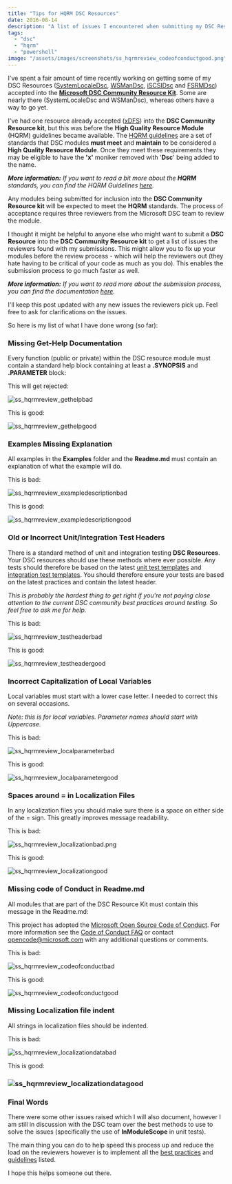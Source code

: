 ```yaml
---
title: "Tips for HQRM DSC Resources"
date: 2016-08-14
description: "A list of issues I encountered when submitting my DSC Resources to the Microsoft DSC Community Resource Kit. This may help you avoid the same issues."
tags:
  - "dsc"
  - "hqrm"
  - "powershell"
image: "/assets/images/screenshots/ss_hqrmreview_codeofconductgood.png"
---
```


I've spent a fair amount of time recently working on getting some of my DSC Resources ([SystemLocaleDsc](https://github.com/PlagueHO/SystemLocaleDsc), [WSManDsc](https://github.com/PlagueHO/WSManDsc), [iSCSIDsc](https://github.com/PlagueHO/iSCSIDsc) and [FSRMDsc](https://github.com/PlagueHO/FSRMDsc)) accepted into the **[Microsoft DSC Community Resource Kit](https://github.com/PowerShell/DscResources)**. Some are nearly there (SystemLocaleDsc and WSManDsc), whereas others have a way to go yet.

I've had one resource already accepted ([xDFS](https://github.com/PowerShell/xDFS)) into the **DSC Community Resource kit**, but this was before the **High Quality Resource Module** (HQRM) guidelines became available. The [HQRM guidelines](https://github.com/PowerShell/DscResources/blob/master/HighQualityModuleGuidelines.md) are a set of standards that DSC modules **must meet** and **maintain** to be considered a **High Quality Resource Module**. Once they meet these requirements they may be eligible to have the **'x'** moniker removed with '**Dsc**' being added to the name.

_**More information:** If you want to read a bit more about the **HQRM** standards, you can find the HQRM Guidelines [here](https://github.com/PowerShell/DscResources/blob/master/HighQualityModuleGuidelines.md)._

Any modules being submitted for inclusion into the **DSC Community Resource kit** will be expected to meet the **HQRM** standards. The process of acceptance requires three reviewers from the Microsoft DSC team to review the module.

I thought it might be helpful to anyone else who might want to submit a **DSC Resource** into the **DSC Community Resource kit** to get a list of issues the reviewers found with my submissions. This might allow you to fix up your modules before the review process - which will help the reviewers out (they hate having to be critical of your code as much as you do). This enables the submission process to go much faster as well.

_**More information:** If you want to read more about the submission process, you can find the documentation [here](https://github.com/PowerShell/DscResources/blob/master/NewResourceModuleSubmissions.md)._

I'll keep this post updated with any new issues the reviewers pick up. Feel free to ask for clarifications on the issues.

So here is my list of what I have done wrong (so far):

### Missing Get-Help Documentation

Every function (public or private) within the DSC resource module must contain a standard help block containing at least a **.SYNOPSIS** and **.PARAMETER** block:

This will get rejected:

![ss_hqrmreview_gethelpbad](/assets/images/screenshots/ss_hqrmreview_gethelpbad.png)

This is good:

![ss_hqrmreview_gethelpgood](/assets/images/screenshots/ss_hqrmreview_gethelpgood.png)

### Examples Missing Explanation

All examples in the **Examples** folder and the **Readme.md** must contain an explanation of what the example will do.

This is bad:

![ss_hqrmreview_exampledescriptionbad](/assets/images/screenshots/ss_hqrmreview_exampledescriptionbad.png)

This is good:

![ss_hqrmreview_exampledescriptiongood](/assets/images/screenshots/ss_hqrmreview_exampledescriptiongood.png)

### Old or Incorrect Unit/Integration Test Headers

There is a standard method of unit and integration testing **DSC Resources**. Your DSC resources should use these methods where ever possible. Any tests should therefore be based on the latest [unit test templates](https://github.com/PowerShell/DscResources/blob/master/Tests.Template/unit_template.ps1) and [integration test templates](https://github.com/PowerShell/DscResources/blob/master/Tests.Template/integration_template.ps1). You should therefore ensure your tests are based on the latest practices and contain the latest header.

_This is probably the hardest thing to get right if you're not paying close attention to the current DSC community best practices around testing. So feel free to ask me for help._

This is bad:

![ss_hqrmreview_testheaderbad](/assets/images/screenshots/ss_hqrmreview_testheaderbad.png)

This is good:

![ss_hqrmreview_testheadergood](/assets/images/screenshots/ss_hqrmreview_testheadergood.png)

### Incorrect Capitalization of Local Variables

Local variables must start with a lower case letter. I needed to correct this on several occasions.

_Note: this is for local variables. Parameter names should start with Uppercase._

This is bad:

![ss_hqrmreview_localparameterbad](/assets/images/screenshots/ss_hqrmreview_localparameterbad.png)

This is good:

![ss_hqrmreview_localparametergood](/assets/images/screenshots/ss_hqrmreview_localparametergood.png)

### Spaces around = in Localization Files

In any localization files you should make sure there is a space on either side of the = sign. This greatly improves message readability.

This is bad:

![ss_hqrmreview_localizationbad.png](/assets/images/screenshots/ss_hqrmreview_localizationbad.png)

This is good:

![ss_hqrmreview_localizationgood](/assets/images/screenshots/ss_hqrmreview_localizationgood.png)

### Missing code of Conduct in Readme.md

All modules that are part of the DSC Resource Kit must contain this message in the Readme.md:

This project has adopted the [Microsoft Open Source Code of Conduct](https://opensource.microsoft.com/codeofconduct/).
For more information see the [Code of Conduct FAQ](https://opensource.microsoft.com/codeofconduct/faq/) or contact opencode@microsoft.com with any additional questions or comments.

This is bad:

![ss_hqrmreview_codeofconductbad](/assets/images/screenshots/ss_hqrmreview_codeofconductbad.png)

This is good:

![ss_hqrmreview_codeofconductgood](/assets/images/screenshots/ss_hqrmreview_codeofconductgood.png)

### Missing Localization file indent

All strings in localization files should be indented.

This is bad:

![ss_hqrmreview_localizationdatabad](/assets/images/screenshots/ss_hqrmreview_localizationdatabad.png)

This is good:

### ![ss_hqrmreview_localizationdatagood](/assets/images/screenshots/ss_hqrmreview_localizationdatagood.png)

### Final Words

There were some other issues raised which I will also document, however I am still in discussion with the DSC team over the best methods to use to solve the issues (specifically the use of **InModuleScope** in unit tests).

The main thing you can do to help speed this process up and reduce the load on the reviewers however is to implement all the [best practices](https://github.com/PowerShell/DscResources/blob/master/BestPractices.md) and [guidelines](https://github.com/PowerShell/DscResources/blob/master/StyleGuidelines.md) listed.

I hope this helps someone out there.
